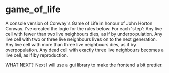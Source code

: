 # game_of_life
A console version of Conway's Game of Life in honour of John Horton Conway.
I've created the logic for the rules below:
For each 'step':
Any live cell with fewer than two live neighbours dies, as if by underpopulation.
Any live cell with two or three live neighbours lives on to the next generation.
Any live cell with more than three live neighbours dies, as if by overpopulation.
Any dead cell with exactly three live neighbours becomes a live cell, as if by reproduction.

WHAT NEXT?
Next I will use a gui library to make the frontend a bit prettier.
